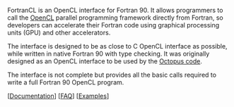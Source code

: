 FortranCL is an OpenCL interface for Fortran 90. It allows programmers to call the [OpenCL](http://www.khronos.org/opencl/) parallel programming framework directly from Fortran, so developers can accelerate their Fortran code using graphical processing units (GPU) and other accelerators.

The interface is designed to be as close to C OpenCL interface as possible, while written in native Fortran 90 with type checking. It was originally designed as an OpenCL interface to be used by the [Octopus code](http://tddft.org/programs/octopus).

The interface is not complete but provides all the basic calls required to write a full Fortran 90 OpenCL program.

[[Documentation](Documentation.md)] [[FAQ](FAQ.md)] [[Examples](Examples.md)]

